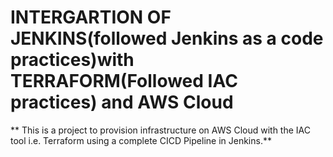 
# INTERGARTION OF JENKINS(followed Jenkins as a code practices)with TERRAFORM(Followed IAC practices) and AWS Cloud

** This is a project to provision infrastructure on AWS Cloud with the IAC tool i.e. Terraform using a complete CICD Pipeline in Jenkins.**
